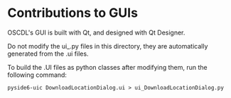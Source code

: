 # Contributions to GUIs

OSCDL's GUI is built with Qt, and designed with Qt Designer.

Do not modify the ui_.py files in this directory, they are automatically generated from the .ui files.

To build the .UI files as python classes after modifying them, run the following command:

`pyside6-uic DownloadLocationDialog.ui > ui_DownloadLocationDialog.py`
